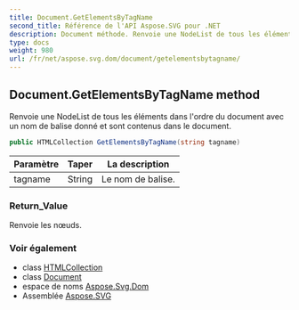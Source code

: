 ```yaml
---
title: Document.GetElementsByTagName
second_title: Référence de l'API Aspose.SVG pour .NET
description: Document méthode. Renvoie une NodeList de tous les éléments dans lordre du document avec un nom de balise donné et sont contenus dans le document.
type: docs
weight: 980
url: /fr/net/aspose.svg.dom/document/getelementsbytagname/
---
```

## Document.GetElementsByTagName method

Renvoie une NodeList de tous les éléments dans l'ordre du document avec un nom de balise donné et sont contenus dans le document.

```csharp
public HTMLCollection GetElementsByTagName(string tagname)
```

| Paramètre | Taper | La description |
| --- | --- | --- |
| tagname | String | Le nom de balise. |

### Return_Value

Renvoie les nœuds.

### Voir également

* class [HTMLCollection](../../../aspose.svg.collections/htmlcollection/)
* class [Document](../)
* espace de noms [Aspose.Svg.Dom](../../document/)
* Assemblée [Aspose.SVG](../../../)


